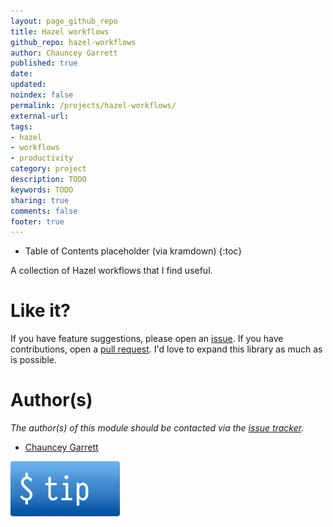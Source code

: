 ```yaml
---
layout: page_github_repo
title: Hazel workflows
github_repo: hazel-workflows
author: Chauncey Garrett
published: true
date:
updated:
noindex: false
permalink: /projects/hazel-workflows/
external-url:
tags:
- hazel
- workflows
- productivity
category: project
description: TODO
keywords: TODO
sharing: true
comments: false
footer: true
---
```


* Table of Contents placeholder (via kramdown)
{:toc}

A collection of Hazel workflows that I find useful.

# Like it?

If you have feature suggestions, please open an [issue](https://github.com/chauncey-garrett/hazel-workflows/issues "chauncey-garrett/hazel-workflows/issues"). If you have contributions, open a [pull request](https://github.com/chauncey-garrett/hazel-workflows/pull-request "chauncey-garrett/hazel-workflows/pulls"). I'd love to expand this library as much as is possible.

# Author(s)

*The author(s) of this module should be contacted via the [issue tracker](https://github.com/chauncey-garrett/hazel-workflows/issues "chauncey-garrett/hazel-workflows/issues").*

  - [Chauncey Garrett](https://github.com/chauncey-garrett "chauncey-garrett")

[![](/img/tip.gif)](http://chauncey.io/reader-support/)
